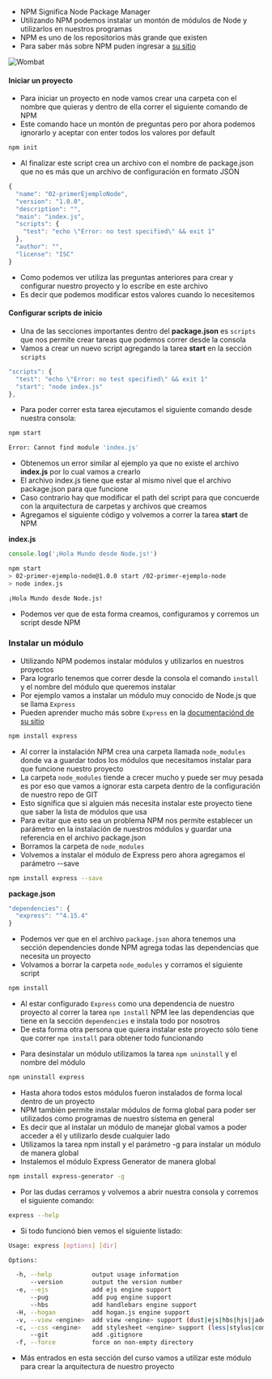 - NPM Significa Node Package Manager
- Utilizando NPM podemos instalar un montón de módulos de Node y utilizarlos en nuestros programas
- NPM es uno de los repositorios más grande que existen
- Para saber más sobre NPM puden ingresar a [su sitio](https://www.npmjs.com)

![Wombat](https://cdn-images-1.medium.com/max/1600/0*5OiLgiw2SYi1LXEt.)

#### Iniciar un proyecto

- Para iniciar un proyecto en node vamos crear una carpeta con el nombre que quieras y dentro de ella correr el siguiente comando de NPM
- Este comando hace un montón de preguntas pero por ahora podemos ignorarlo y aceptar con enter todos los valores por default

```bash
npm init
```

- Al finalizar este script crea un archivo con el nombre de package.json que no es más que un archivo de configuración en formato JSON

```js
{
  "name": "02-primerEjemploNode",
  "version": "1.0.0",
  "description": "",
  "main": "index.js",
  "scripts": {
    "test": "echo \"Error: no test specified\" && exit 1"
  },
  "author": "",
  "license": "ISC"
}
```

- Como podemos ver utiliza las preguntas anteriores para crear y configurar nuestro proyecto y lo escribe en este archivo
- Es decir que podemos modificar estos valores cuando lo necesitemos

#### Configurar scripts de inicio

- Una de las secciones importantes dentro del **package.json** es `scripts` que nos permite crear tareas que podemos correr desde la consola
- Vamos a crear un nuevo script agregando la tarea **start** en la sección `scripts`

```js
"scripts": {
  "test": "echo \"Error: no test specified\" && exit 1"
  "start": "node index.js"
},
```

- Para poder correr esta tarea ejecutamos el siguiente comando desde nuestra consola:

```bash
npm start
```

```bash
Error: Cannot find module 'index.js'
```

- Obtenemos un error similar al ejemplo ya que no existe el archivo **index.js** por lo cual vamos a crearlo
- El archivo index.js tiene que estar al mismo nivel que el archivo package.json para que funcione
- Caso contrario hay que modificar el path del script para que concuerde con la arquitectura de carpetas y archivos que creamos
- Agregamos el siguiente código y volvemos a correr la tarea **start** de NPM

**index.js**

```js
console.log('¡Hola Mundo desde Node.js!')
```

```bash
npm start
> 02-primer-ejemplo-node@1.0.0 start /02-primer-ejemplo-node
> node index.js

¡Hola Mundo desde Node.js!
```

- Podemos ver que de esta forma creamos, configuramos y corremos un script desde NPM

### Instalar un módulo

- Utilizando NPM podemos instalar módulos y utilizarlos en nuestros proyectos
- Para lograrlo tenemos que correr desde la consola el comando `install` y el nombre del módulo que queremos instalar
- Por ejemplo vamos a instalar un módulo muy conocido de Node.js que se llama `Express`
- Pueden aprender mucho más sobre `Express` en la [documentaciónd de su sitio](http://expressjs.com)

```bash
npm install express
```

- Al correr la instalación NPM crea una carpeta llamada `node_modules` donde va a guardar todos los módulos que necesitamos instalar para que funcione nuestro proyecto
- La carpeta `node_modules` tiende a crecer mucho y puede ser muy pesada es por eso que vamos a ignorar esta carpeta dentro de la configuración de nuestro repo de GIT
- Esto significa que si alguien más necesita instalar este proyecto tiene que saber la lista de módulos que usa
- Para evitar que esto sea un problema NPM nos permite establecer un parámetro en la instalación de nuestros módulos y guardar una referencia en el archivo package.json
- Borramos la carpeta de `node_modules`
- Volvemos a instalar el módulo de Express pero ahora agregamos el parámetro --save

```bash
npm install express --save
```

**package.json**

```js
"dependencies": {
  "express": "^4.15.4"
}
```

- Podemos ver que en el archivo `package.json` ahora tenemos una sección dependencies donde NPM agrega todas las dependencias que necesita un proyecto
- Volvamos a borrar la carpeta `node_modules` y corramos el siguiente script

```bash
npm install
```

- Al estar configurado `Express` como una dependencia de nuestro proyecto al correr la tarea `npm install` NPM lee las dependencias que tiene en la sección `dependencies` e instala todo por nosotros
- De esta forma otra persona que quiera instalar este proyecto sólo tiene que correr `npm install` para obtener todo funcionando

* Para desinstalar un módulo utilizamos la tarea `npm uninstall` y el nombre del módulo

```bash
npm uninstall express
```

- Hasta ahora todos estos módulos fueron instalados de forma local dentro de un proyecto
- NPM también permite instalar módulos de forma global para poder ser utilizados como programas de nuestro sistema en general
- Es decir que al instalar un módulo de manejar global vamos a poder acceder a él y utilizarlo desde cualquier lado
- Utilizamos la tarea npm install y el parámetro -g para instalar un módulo de manera global
- Instalemos el módulo Express Generator de manera global

```bash
npm install express-generator -g
```

- Por las dudas cerramos y volvemos a abrir nuestra consola y corremos el siguiente comando:

```bash
express --help
```

- Si todo funcionó bien vemos el siguiente listado:

```bash
Usage: express [options] [dir]

Options:

  -h, --help           output usage information
      --version        output the version number
  -e, --ejs            add ejs engine support
      --pug            add pug engine support
      --hbs            add handlebars engine support
  -H, --hogan          add hogan.js engine support
  -v, --view <engine>  add view <engine> support (dust|ejs|hbs|hjs|jade|pug|twig|vash) (defaults to jade)
  -c, --css <engine>   add stylesheet <engine> support (less|stylus|compass|sass) (defaults to plain css)
      --git            add .gitignore
  -f, --force          force on non-empty directory
```

- Más entrados en esta sección del curso vamos a utilizar este módulo para crear la arquitectura de nuestro proyecto
